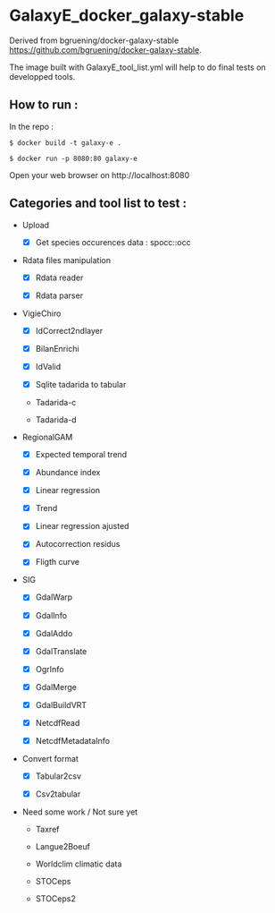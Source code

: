 # GalaxyE_docker_galaxy-stable

Derived from bgruening/docker-galaxy-stable https://github.com/bgruening/docker-galaxy-stable.

The image built with GalaxyE_tool_list.yml will help to do final tests on developped tools.

## How to run :

In the repo :  

```
$ docker build -t galaxy-e .

$ docker run -p 8080:80 galaxy-e
```

Open your web browser on http://localhost:8080

## Categories and tool list to test  :

* Upload

   * [x] Get species occurences data : spocc::occ
   
   
* Rdata files manipulation

    * [x] Rdata reader
    
    * [x] Rdata parser
    
    
* VigieChiro 

    * [x] IdCorrect2ndlayer
    
    * [x] BilanEnrichi
    
    * [x] IdValid
    
    * [x] Sqlite tadarida to tabular
    
    * Tadarida-c
    
    * Tadarida-d
    
    
* RegionalGAM

    * [x] Expected temporal trend
    
    * [x] Abundance index
    
    * [x] Linear regression
    
    * [x] Trend
    
    * [x] Linear regression ajusted
    
    * [x] Autocorrection residus
    
    * [x] Fligth curve
    
    
* SIG

    * [x] GdalWarp
    
    * [x] GdalInfo
    
    * [x] GdalAddo
    
    * [x] GdalTranslate
    
    * [x] OgrInfo
    
    * [x] GdalMerge
    
    * [x] GdalBuildVRT
    
    * [x] NetcdfRead
    
    * [x] NetcdfMetadataInfo


* Convert format

    * [x] Tabular2csv
    
    * [x] Csv2tabular
    
    
* Need some work / Not sure yet
    
    * Taxref
    
    * Langue2Boeuf
    
    * Worldclim climatic data
    
    * STOCeps
    
    * STOCeps2
